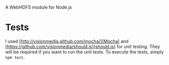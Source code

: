 A WebHDFS module for Node.js

# Tests

I used [http://visionmedia.github.com/mocha/](Mocha) and [https://github.com/visionmedia/should.js](should.js) for unit testing. They will be required if you want to run the unit tests. To execute the tests, simply `npm test`.